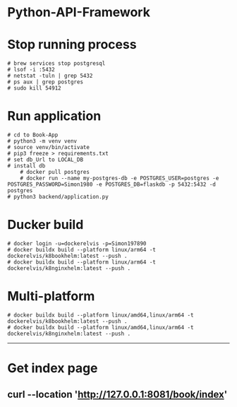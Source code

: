 # Python-API-Framework

# Stop running process
    # brew services stop postgresql
    # lsof -i :5432
    # netstat -tuln | grep 5432
    # ps aux | grep postgres
    # sudo kill 54912


# Run application
    # cd to Book-App
    # python3 -m venv venv
    # source venv/bin/activate
    # pip3 freeze > requirements.txt
    # set db_Url to LOCAL_DB
    # install db
        # docker pull postgres
        # docker run --name my-postgres-db -e POSTGRES_USER=postgres -e POSTGRES_PASSWORD=Simon1980 -e POSTGRES_DB=flaskdb -p 5432:5432 -d postgres
    # python3 backend/application.py
# Ducker build
    # docker login -u=dockerelvis -p=Simon197890
    # docker buildx build --platform linux/arm64 -t dockerelvis/k8bookhelm:latest --push .
    # docker buildx build --platform linux/arm64 -t dockerelvis/k8nginxhelm:latest --push .
# Multi-platform
    # docker buildx build --platform linux/amd64,linux/arm64 -t dockerelvis/k8bookhelm:latest --push .
    # docker buildx build --platform linux/amd64,linux/arm64 -t dockerelvis/k8nginxhelm:latest --push .
------------------------------------------------------------------------------------------------------------
# Get index page
curl --location 'http://127.0.0.1:8081/book/index'
------------------------------------------------------------------------------------------------------------
